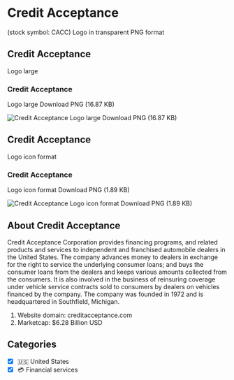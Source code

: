 # Credit Acceptance
 (stock symbol: CACC) Logo in transparent PNG format

## Credit Acceptance
 Logo large

### Credit Acceptance
 Logo large Download PNG (16.87 KB)

![Credit Acceptance
 Logo large Download PNG (16.87 KB)](/img/orig/CACC_BIG-51e2ca69.png)

## Credit Acceptance
 Logo icon format

### Credit Acceptance
 Logo icon format Download PNG (1.89 KB)

![Credit Acceptance
 Logo icon format Download PNG (1.89 KB)](/img/orig/CACC-98e6a11f.png)

## About Credit Acceptance


Credit Acceptance Corporation provides financing programs, and related products and services to independent and franchised automobile dealers in the United States. The company advances money to dealers in exchange for the right to service the underlying consumer loans; and buys the consumer loans from the dealers and keeps various amounts collected from the consumers. It is also involved in the business of reinsuring coverage under vehicle service contracts sold to consumers by dealers on vehicles financed by the company. The company was founded in 1972 and is headquartered in Southfield, Michigan.

1. Website domain: creditacceptance.com
2. Marketcap: $6.28 Billion USD


## Categories
- [x] 🇺🇸 United States
- [x] 💳 Financial services
